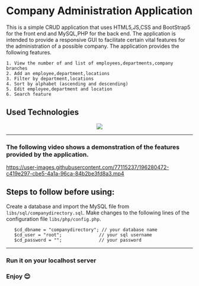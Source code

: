 # Company Administration Application

This is a simple CRUD application that uses HTML5,JS,CSS and BootStrap5 for the front end and MySQL,PHP for the back end. The application is intended to provide a responsive GUI to facilitate certain vital features for the administration of a possible company. The application provides the following features.
```
1. View the number of and list of employees,departments,company branches
2. Add an employee,department,locations
3. Filter by department,locations
4. Sort by alphabet (ascending and descending)
5. Edit employee,department and location
6. Search feature
```

## Used Technologies
<p align="center">
    <img src="https://skillicons.dev/icons?i=html,js,mysql,php" />
</p>

***

### The following video shows a demonstration of the features provided by the application.

https://user-images.githubusercontent.com/77115237/196280472-c419e297-cbe5-4a1a-96ca-84b2be3fd8a3.mp4

## Steps to follow before using: 
Create a database and import the MySQL file from `libs/sql/companydirectory.sql`.
Make changes to the following lines of the configuration file `libs/php/config.php`.
 ```
    $cd_dbname = "companydirectory"; // your database name
    $cd_user = "root";              // your sql username
    $cd_password = "";              // your password
 ```
***
### Run it on your localhost server
### Enjoy 😊


